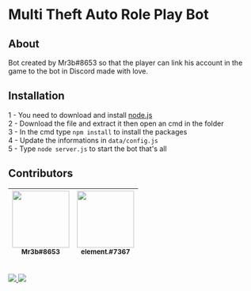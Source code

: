 # Multi Theft Auto Role Play Bot 

## About
Bot created by Mr3b#8653 so that the player can link his account in the game to the bot in Discord made with love.


## Installation
1 - You need to download and install <a href="https://nodejs.org/en/download/">node.js</a>
<br>
2 - Download the file and extract it then open an cmd in the folder
<br>
3 - In the cmd type ```npm install``` to install the packages
<br>
4 - Update the informations in ```data/config.js```
<br>
5 - Type ```node server.js``` to start the bot that's all

## Contributors
| <img src="https://cdn.discordapp.com/avatars/832459210327064626/7a053dbe144e859c87cd160308389c56.png" width="115"><br><sub>Mr3b#8653</sub> | <img src="https://cdn.discordapp.com/avatars/831643063801479188/2ed6387be7498ff75c8c66c7fca0f0ab.png" width="115"><br><sub>element.#7367</sub> |
| :---------------------------------------------------------------------------------------------------------------------: | :---------------------------------------------------------------------------------------------------------------------: |

<br>
<a href="https://discord.gg/hGXmAC5est"><img src="https://img.shields.io/badge/Discord-5865F2?style=for-the-badge&logo=discord&logoColor=white" /></img>
<a href="https://nodejs.org/"><img src="https://img.shields.io/badge/Node.js-339933?style=for-the-badge&logo=nodedotjs&logoColor=white" /></img>
